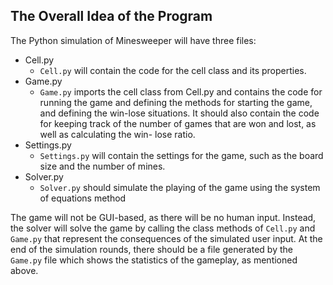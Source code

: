 ## The Overall Idea of the Program
The Python simulation of Minesweeper will have three files:

- Cell.py
  - `Cell.py` will contain the code for the cell class and its properties.
- Game.py
  - `Game.py` imports the cell class from Cell.py and contains the code for running the game and defining the methods for starting the game, and defining     the win-lose situations. It should also contain the code for keeping track of the number of games that are won and lost, as well as calculating the win-   lose ratio.
- Settings.py
  - `Settings.py` will contain the settings for the game, such as the board size and the number of mines.
- Solver.py
  - `Solver.py` should simulate the playing of the game using the system of equations method


The game will not be GUI-based, as there will be no human input. Instead, the solver will solve the game by calling the class methods of `Cell.py` and `Game.py` that represent the consequences of the simulated user input. At the end of the simulation rounds, there should be a file generated by the `Game.py` file which shows the statistics of the gameplay, as mentioned above.
